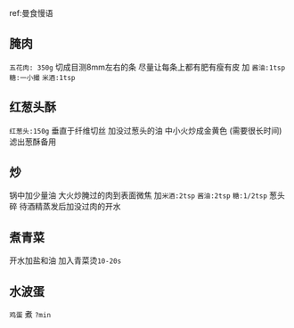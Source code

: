 ref:曼食慢语

## 腌肉
`五花肉: 350g` 切成目测8mm左右的条 尽量让每条上都有肥有瘦有皮
加 `酱油:1tsp` `糖:一小撮` `米酒:1tsp`


## 红葱头酥
`红葱头:150g` 垂直于纤维切丝
加没过葱头的油
中小火炒成金黄色 (需要很长时间)
滤出葱酥备用

## 炒
锅中加少量油
大火炒腌过的肉到表面微焦
加`米酒:2tsp` `酱油:2tsp` `糖:1/2tsp` 葱头碎
待酒精蒸发后加没过肉的开水

## 煮青菜
开水加盐和油 加入青菜烫`10-20s`

## 水波蛋
`鸡蛋` 煮 `?min`
